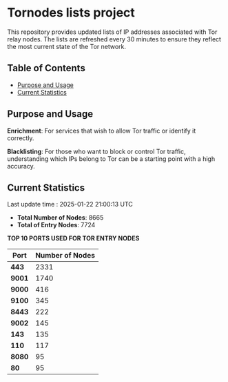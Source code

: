 # Tornodes lists project

This repository provides updated lists of IP addresses associated with Tor relay nodes. The lists are refreshed every 30 minutes to ensure they reflect the most current state of the Tor network.

## Table of Contents

- [Purpose and Usage](#purpose-and-usage)
- [Current Statistics](#current-statistics)


## Purpose and Usage

**Enrichment**: For services that wish to allow Tor traffic or identify it correctly.

**Blacklisting**: For those who want to block or control Tor traffic, understanding which IPs belong to Tor can be a starting point with a high accuracy.

## Current Statistics

Last update time : 2025-01-22 21:00:13 UTC

- **Total Number of Nodes**: 8665
- **Total of Entry Nodes**: 7724

**TOP 10 PORTS USED FOR TOR ENTRY NODES**

| **Port** | **Number of Nodes** |
|------|-----------------|
| **443**   | 2331  |
| **9001**   | 1740  |
| **9000**   | 416  |
| **9100**   | 345  |
| **8443**   | 222  |
| **9002**   | 145  |
| **143**   | 135  |
| **110**   | 117  |
| **8080**   | 95  |
| **80**   | 95  |

